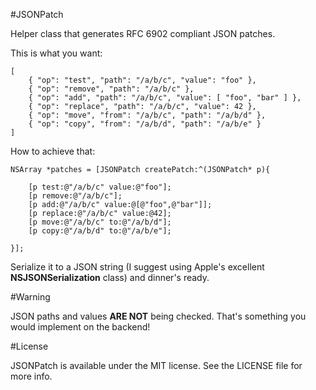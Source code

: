 #JSONPatch

Helper class that generates RFC 6902 compliant JSON patches.

This is what you want:

    [
        { "op": "test", "path": "/a/b/c", "value": "foo" },
        { "op": "remove", "path": "/a/b/c" },
        { "op": "add", "path": "/a/b/c", "value": [ "foo", "bar" ] },
        { "op": "replace", "path": "/a/b/c", "value": 42 },
        { "op": "move", "from": "/a/b/c", "path": "/a/b/d" },
        { "op": "copy", "from": "/a/b/d", "path": "/a/b/e" }
    ]

How to achieve that:

    NSArray *patches = [JSONPatch createPatch:^(JSONPatch* p){
    
        [p test:@"/a/b/c" value:@"foo"];
        [p remove:@"/a/b/c"];
        [p add:@"/a/b/c" value:@[@"foo",@"bar"]];
        [p replace:@"/a/b/c" value:@42];
        [p move:@"/a/b/c" to:@"/a/b/d"];
        [p copy:@"/a/b/d" to:@"/a/b/e"];
        
    }];

Serialize it to a JSON string (I suggest using Apple's excellent **NSJSONSerialization** class) and dinner's ready.

#Warning

JSON paths and values **ARE NOT** being checked.
That's something you would implement on the backend!

#License

JSONPatch is available under the MIT license. See the LICENSE file for more info.
